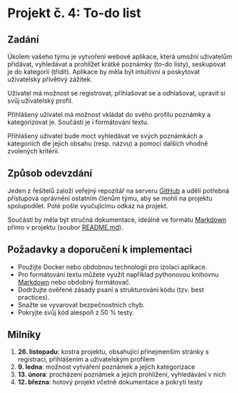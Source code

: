 # Projekt č. 4: To-do list

## Zadání
Úkolem vašeho týmu je vytvoření webové aplikace, která umožní uživatelům přidávat, vyhledávat a prohlížet krátké poznámky (to-do listy), seskupovat je do kategorií (třídit). Aplikace by měla být intuitivní a poskytovat uživatelsky přívětivý zážitek.

Uživatel má možnost se registrovat, přihlašovat se a odhlašovat, upravit si svůj uživatelský profil.

Přihlášený uživatel má možnost vkládat do svého profilu poznámky a kategorizovat je. Součástí je i formátování textu.

Přihlášený uživatel bude moct vyhledávat ve svých poznámkách a kategoriích dle jejich obsahu (resp. názvu) a pomocí dalších vhodně zvolených kritérií.

## Způsob odevzdání
Jeden z řešitelů založí veřejný repozitář na serveru [GitHub](https://github.com/) a udělí potřebná přístupová oprávnění ostatním členům týmu, aby se mohli na projektu spolupodílet. Poté pošle vyučujícímu odkaz na projekt.

Součástí by měla být stručná dokumentace, ideálně ve formátu [Markdown](https://www.markdownguide.org/) přímo v projektu (soubor [README.md](https://docs.github.com/en/repositories/managing-your-repositorys-settings-and-features/customizing-your-repository/about-readmes)).

## Požadavky a doporučení k implementaci
 * Použijte Docker nebo obdobnou technologii pro izolaci aplikace.
 * Pro formátování textu můžete využít například pythonovou knihovnu [Markdown](https://python-markdown.github.io/) nebo obdobný formátovač.
 * Dodržujte ověřené zásady psaní a strukturování kódu (tzv. best practices).
 * Snažte se vyvarovat bezpečnostních chyb.
 * Pokryjte svůj kód alespoň z 50 % testy.

## Milníky
 1. **26. listopadu**: kostra projektu, obsahující přinejmenším stránky s registrací, přihlášením a uživatelským profilem
 2. **9. ledna**: možnost vytváření poznámek a jejich kategorizace
 3. **13. února**: procházení poznámek a jejich prohlížení, vyhledávání v nich
 4. **12. března**: hotový projekt včetně dokumentace a pokrytí testy
